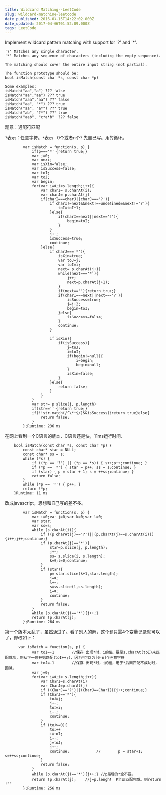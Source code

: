 ```yaml
---
title: Wildcard Matching--LeetCode
slug: wildcard-matching-leetcode
date_published: 2016-03-15T14:22:02.000Z
date_updated: 2017-04-06T01:52:09.000Z
tags: LeetCode
---
```


Implement wildcard pattern matching with support for '?' and '*'.

    '?' Matches any single character.
    '*' Matches any sequence of characters (including the empty sequence).
    
    The matching should cover the entire input string (not partial).
    
    The function prototype should be:
    bool isMatch(const char *s, const char *p)
    
    Some examples:
    isMatch("aa","a") ??? false
    isMatch("aa","aa") ??? true
    isMatch("aaa","aa") ??? false
    isMatch("aa", "*") ??? true
    isMatch("aa", "a*") ??? true
    isMatch("ab", "?*") ??? true
    isMatch("aab", "c*a*b") ??? false
    

题意：通配符匹配

`?`表示：任意字符。`*`表示：0个或者n个`?` 先自己写。用的循环。

            var isMatch = function(s, p) {
                if(p==='*'){return true;}
                var j=0;
                var next;
                var isXin=false;
                var isSuccess=false;
                var toI;
                var toJ;
                var begin;
                for(var i=0;i<s.length;i++){
                    var charI= s.charAt(i);
                    var charJ= p.charAt(j)
                    if(charI===charJ||charJ==='?'){
                        if(charI!=next&&next!==undefined&&next!='?'){
                            toI=toI+1;
                        }else{
                            if(charI==next||next=='?'){
                                begin=toI;
                            }
                        }
                        j++;
                        isSuccess=true;
                        continue;
                    }else{
                        if(charJ==='*'){
                            isXin=true;
                            var toJ=j;
                            var toI=i;
                            next= p.charAt(j+1)
                            while(next==='*'){
                                j++;
                                next=p.charAt(j+1);
                            }
                            if(next==''){return true;}
                            if(charI===next||next==='?'){
                                isSuccess=true;
                                j=j+2;
                                begin=toI;
                            }else{
                                isSuccess=false;
                            }
                            continue;
                        }
    
                        if(isXin){
                            if(isSuccess){
                                j=toJ;
                                i=toI;
                                if(begin!=null){
                                    i=begin;
                                    begin=null;
                                }
                                isXin=false;
                            }
                        }else{
                            return false;
                        }
                    }
                }
                var str= p.slice(j, p.length)
                if(str==''){return true;}
                if(!!str.match(/^\*+$/)&&isSuccess){return true}else{
                    return false;
                }
            };Runtime: 236 ms
    

在网上看到一个C语言的版本，C语言还是快，11ms运行时间.

    	bool isMatch(const char *s, const char *p) {
    		const char* star = NULL;
    		const char* ss = s;
    		while (*s) {
    			if ((*p == '?') || (*p == *s)) { s++;p++;continue; }
    			if (*p == '*') { star = p++; ss = s;continue; }
    			if (star) { p = star + 1; s = ++ss;continue; }
    			return false;
    		}
    		while (*p == '*') { p++; }
    		return !*p;
    	}Runtime: 11 ms
    

改成javascript，思想和自己写的差不多。

            var isMatch = function(s, p) {
                var i=0;var j=0;var k=0;var l=0;
                var star;
                var ss=s;
                while (s.charAt(i)){
                    if ((p.charAt(j)=='?')||(p.charAt(j)==s.charAt(i))){i++;j++;continue;}
                    if (p.charAt(j)=='*'){
                        star=p.slice(j, p.length);
                        j++;
                        ss= s.slice(i, s.length);
                        k=0;l=0;continue;
                    }
                    if (star){
                        p= star.slice(k+1,star.length);
                        j=0;
                        l++;
                        s=ss.slice(l,ss.length);
                        i=0;
                        continue;            
                    }
                    return false;
                }
                while (p.charAt(j)=='*'){j++;}
                return !p.charAt(j);
            };Runtime: 264 ms 
    

第一个版本太乱了，虽然通过了。看了别人的解，这个题只需4个变量记录就可以了，修改如下：

          var isMatch = function(s, p) {
                var toI=-1        //保存 出现*时，i的值。要是s.charAt(toI)未匹配成功，则从下一位开始匹配(toI++;)，因为*可以为[0-n]个任意字符
                var toJ=-1;       //保存 出现*时，j的值，用于*后面匹配不成功时，回溯。
                var j=0;
                for(var i=0;i< s.length;i++){
                    var CharI=s.charAt(i)
                    var CharJ=p.charAt(j)
                    if ((CharJ=='?')||(CharJ==CharI)){j++;continue;}
                    if (CharJ=='*'){
                        toJ=j;
                        j++;
                        toI=i;
                        i--;
                        continue;
                    }
                    if (toJ>=0){
                        toI++
                        i=toI;
                        i--;
                        j=toJ;
                        j++;
                        continue;            //        p = star+1; s=++ss;continue;
                    }
                    return false;
                }
                while (p.charAt(j)=='*'){j++;} //p最后的*全不要。
                return !p.charAt(j);    //j=p.lenght  P全部匹配完成。则return !""
            };Runtime: 256 ms
    
